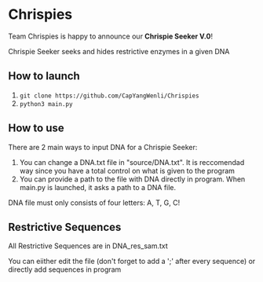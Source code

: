 # Chrispies

Team Chrispies is happy to announce our **Chrispie Seeker V.0**!

Chrispie Seeker seeks and hides restrictive enzymes in a given DNA


## How to launch
1. `git clone https://github.com/CapYangWenli/Chrispies`
2. `python3 main.py`

## How to use

  There are 2 main ways to input DNA for a Chrispie Seeker:
  
  1) You can change a DNA.txt file in "source/DNA.txt". It is reccomendad way since you have a total control on what is given to the program
  2) You can provide a path to the file with DNA directly in program. When main.py is launched, it asks a path to a DNA file.

 DNA file must only consists of four letters: A, T, G, C!
 
 ## Restrictive Sequences
 
 All Restrictive Sequences are in DNA_res_sam.txt
 
 You can eiither edit the file (don't forget to add a ';' after every sequence) or directly add sequences in program
 
 
 
